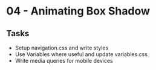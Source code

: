 # 04 - Animating Box Shadow

## Tasks
- Setup navigation.css and write styles
- Use Variables where useful and update variables.css
- Write media queries for mobile devices

